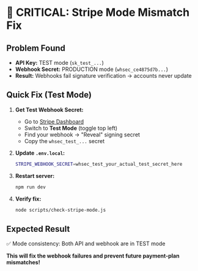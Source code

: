 # 🚨 CRITICAL: Stripe Mode Mismatch Fix

## Problem Found
- **API Key:** TEST mode (`sk_test_...`)
- **Webhook Secret:** PRODUCTION mode (`whsec_ce4875d7b...`)
- **Result:** Webhooks fail signature verification → accounts never update

## Quick Fix (Test Mode)

1. **Get Test Webhook Secret:**
   - Go to [Stripe Dashboard](https://dashboard.stripe.com/test/webhooks)
   - Switch to **Test Mode** (toggle top left)
   - Find your webhook → "Reveal" signing secret
   - Copy the `whsec_test_...` secret

2. **Update `.env.local`:**
   ```bash
   STRIPE_WEBHOOK_SECRET=whsec_test_your_actual_test_secret_here
   ```

3. **Restart server:**
   ```bash
   npm run dev
   ```

4. **Verify fix:**
   ```bash
   node scripts/check-stripe-mode.js
   ```

## Expected Result
✅ Mode consistency: Both API and webhook are in TEST mode

**This will fix the webhook failures and prevent future payment-plan mismatches!** 